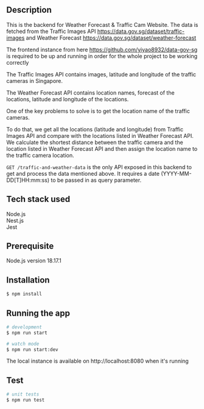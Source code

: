 ## Description

This is the backend for Weather Forecast & Traffic Cam Website. The data is fetched from the Traffic Images API https://data.gov.sg/dataset/traffic-images and Weather Forecast https://data.gov.sg/dataset/weather-forecast

The frontend instance from here https://github.com/yiyao8932/data-gov-sg is required to be up and running in order for the whole project to be working correctly

The Traffic Images API contains images, latitude and longitude of the traffic cameras in Singapore.

The Weather Forecast API contains location names, forecast of the locations, latitude and longitude of the locations.

One of the key problems to solve is to get the location name of the traffic cameras.

To do that, we get all the locations (latitude and longitude) from Traffic Images API and compare with the locations listed in Weather Forecast API. We calculate the shortest distance between the traffic camera and the location listed in Weather Forecast API and then assign the location name to the traffic camera location.

`GET /traffic-and-weather-data` is the only API exposed in this backend to get and process the data mentioned above. It requires a date (YYYY-MM-DD[T]HH:mm:ss) to be passed in as query parameter.

## Tech stack used

Node.js\
Nest.js\
Jest

## Prerequisite

Node.js version 18.17.1

## Installation

```bash
$ npm install
```

## Running the app

```bash
# development
$ npm run start

# watch mode
$ npm run start:dev

```

The local instance is available on http://localhost:8080 when it's running

## Test

```bash
# unit tests
$ npm run test
```
